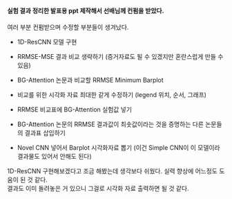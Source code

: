 #### 실험 결과 정리한 발표용 ppt 제작해서 선배님께 컨펌을 받았다.

여러 부분 컨펌받으며 수정할 부분들이 생겨났다.

- 1D-ResCNN 모델 구현
- RRMSE-MSE 결과 비교 생략하기 (증거자료도 될 수 있겠지만 혼란스럽게 만들 수 있음)
- BG-Attention 논문과 비교할 RRMSE Minimum Barplot
- 비교를 위한 시각화 자료 최대한 같게 수정하기 (legend 위치, 순서, 그래프)
- RRMSE 비교표에 BG-Attention 실험값 넣기
- BG-Attention 논문의 RRMSE 결과값이 최솟값이라는 것을 증명하는 다른 논문들의 결과표 삽입하기

- Novel CNN 넣어서 Barplot 시각화자료 뽑기 (이건 Simple CNN이 이 모델이라 결과물도 있어서 안해도 된다)

1D-ResCNN 구현해보겠다고 조금 해봤는데 생각보다 쉬웠다. 실력 향상에 어느정도 도움이 된 것 같다. <br>
결과도 이미 돌려놓은 거 있으니 그걸로 시각화 자료 출력하면 될 것 같다.
